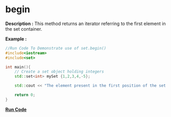# begin

**Description :**
This method returns an iterator referring to the first element in the set container.

**Example :**

```cpp
//Run Code To Demonstrate use of set.begin()
#include<iostream>
#include<set>

int main(){
    // Create a set object holding integers
    std::set<int> mySet {1,2,3,4,-5};

    std::cout << "The element present in the first position of the set is " << *(mySet.begin()) << std::endl;

    return 0;
}

``` 

**[Run Code](https://ideone.com/Ax63ZJ)**